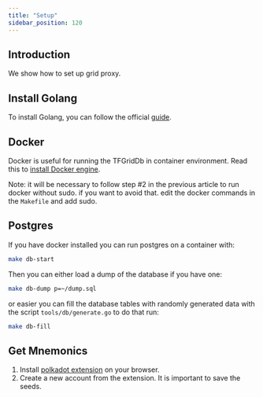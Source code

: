 ```yaml
---
title: "Setup"
sidebar_position: 120
---
```




## Introduction

We show how to set up grid proxy.

## Install Golang

To install Golang, you can follow the official [guide](https://go.dev/doc/install).

## Docker

Docker is useful for running the TFGridDb in container environment. Read this to [install Docker engine](../../system_administrators/computer_it_basics/docker_basics.md#install-docker-desktop-and-docker-engine).

Note: it will be necessary to follow step #2 in the previous article to run docker without sudo. if you want to avoid that. edit the docker commands in the `Makefile` and add sudo.

## Postgres

If you have docker installed you can run postgres on a container with:

```bash
make db-start
```

Then you can either load a dump of the database if you have one:

```bash
make db-dump p=~/dump.sql
```

or easier you can fill the database tables with randomly generated data with the script `tools/db/generate.go` to do that run:

```bash
make db-fill
```

## Get Mnemonics

1. Install [polkadot extension](https://github.com/polkadot-js/extension) on your browser.
2. Create a new account from the extension. It is important to save the seeds.
